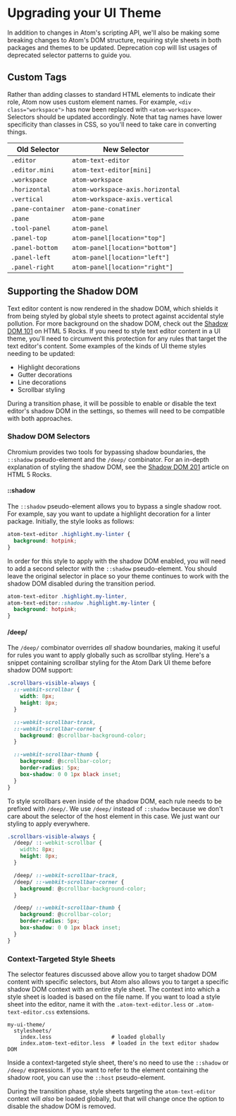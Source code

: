 # Upgrading your UI Theme

In addition to changes in Atom's scripting API, we'll also be making some breaking changes to Atom's DOM structure, requiring style sheets in both packages and themes to be updated. Deprecation cop will list usages of deprecated selector patterns to guide you.

## Custom Tags

Rather than adding classes to standard HTML elements to indicate their role, Atom now uses custom element names. For example, `<div class="workspace">` has now been replaced with `<atom-workspace>`. Selectors should be updated accordingly. Note that tag names have lower specificity than classes in CSS, so you'll need to take care in converting things.

Old Selector        | New Selector
--------------------|--------------------------------
`.editor`           | `atom-text-editor`
`.editor.mini`      | `atom-text-editor[mini]`
`.workspace`        | `atom-workspace`
`.horizontal`       | `atom-workspace-axis.horizontal`
`.vertical`         | `atom-workspace-axis.vertical`
`.pane-container`   | `atom-pane-conatiner`
`.pane`             | `atom-pane`
`.tool-panel`       | `atom-panel`
`.panel-top`        | `atom-panel[location="top"]`
`.panel-bottom`     | `atom-panel[location="bottom"]`
`.panel-left`       | `atom-panel[location="left"]`
`.panel-right`      | `atom-panel[location="right"]`

## Supporting the Shadow DOM

Text editor content is now rendered in the shadow DOM, which shields it from being styled by global style sheets to protect against accidental style pollution. For more background on the shadow DOM, check out the [Shadow DOM 101][shadow-dom-101] on HTML 5 Rocks. If you need to style text editor content in a UI theme, you'll need to circumvent this protection for any rules that target the text editor's content. Some examples of the kinds of UI theme styles needing to be updated:

* Highlight decorations
* Gutter decorations
* Line decorations
* Scrollbar styling

During a transition phase, it will be possible to enable or disable the text editor's shadow DOM in the settings, so themes will need to be compatible with both approaches.

### Shadow DOM Selectors

Chromium provides two tools for bypassing shadow boundaries, the `::shadow` pseudo-element and the `/deep/` combinator. For an in-depth explanation of styling the shadow DOM, see the [Shadow DOM 201][shadow-dom-201] article on HTML 5 Rocks.

#### ::shadow

The `::shadow` pseudo-element allows you to bypass a single shadow root. For example, say you want to update a highlight decoration for a linter package. Initially, the style looks as follows:

```css
atom-text-editor .highlight.my-linter {
  background: hotpink;
}
```

In order for this style to apply with the shadow DOM enabled, you will need to add a second selector with the `::shadow` pseudo-element. You should leave the original selector in place so your theme continues to work with the shadow DOM disabled during the transition period.

```css
atom-text-editor .highlight.my-linter,
atom-text-editor::shadow .highlight.my-linter {
  background: hotpink;
}
```

#### /deep/

The `/deep/` combinator overrides *all* shadow boundaries, making it useful for rules you want to apply globally such as scrollbar styling. Here's a snippet containing scrollbar styling for the Atom Dark UI theme before shadow DOM support:

```css
.scrollbars-visible-always {
  ::-webkit-scrollbar {
    width: 8px;
    height: 8px;
  }

  ::-webkit-scrollbar-track,
  ::-webkit-scrollbar-corner {
    background: @scrollbar-background-color;
  }

  ::-webkit-scrollbar-thumb {
    background: @scrollbar-color;
    border-radius: 5px;
    box-shadow: 0 0 1px black inset;
  }
}
```

To style scrollbars even inside of the shadow DOM, each rule needs to be prefixed with `/deep/`. We use `/deep/` instead of `::shadow` because we don't care about the selector of the host element in this case. We just want our styling to apply everywhere.

```css
.scrollbars-visible-always {
  /deep/ ::-webkit-scrollbar {
    width: 8px;
    height: 8px;
  }

  /deep/ ::-webkit-scrollbar-track,
  /deep/ ::-webkit-scrollbar-corner {
    background: @scrollbar-background-color;
  }

  /deep/ ::-webkit-scrollbar-thumb {
    background: @scrollbar-color;
    border-radius: 5px;
    box-shadow: 0 0 1px black inset;
  }
}
```

### Context-Targeted Style Sheets

The selector features discussed above allow you to target shadow DOM content with specific selectors, but Atom also allows you to target a specific shadow DOM context with an entire style sheet. The context into which a style sheet is loaded is based on the file name. If you want to load a style sheet into the editor, name it with the `.atom-text-editor.less` or `.atom-text-editor.css` extensions.

```
my-ui-theme/
  stylesheets/
    index.less                   # loaded globally
    index.atom-text-editor.less  # loaded in the text editor shadow DOM
```

Inside a context-targeted style sheet, there's no need to use the `::shadow` or `/deep/` expressions. If you want to refer to the element containing the shadow root, you can use the `::host` pseudo-element.

During the transition phase, style sheets targeting the `atom-text-editor` context will *also* be loaded globally, but that will change once the option to disable the shadow DOM is removed.

[shadow-dom-101]: http://www.html5rocks.com/en/tutorials/webcomponents/shadowdom
[shadow-dom-201]: http://www.html5rocks.com/en/tutorials/webcomponents/shadowdom-201/
